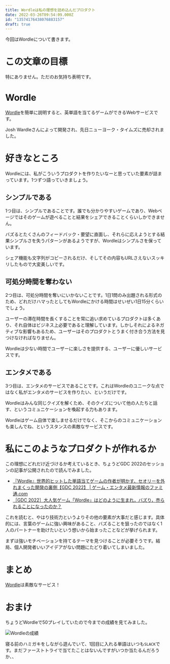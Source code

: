 ```yaml
---
title: Wordleは私の理想を詰め込んだプロダクト
date: 2022-03-26T09:54:09.000Z
id: "13574176438076883157"
draft: true
---
```

今回はWordleについて書きます。

# この文章の目標

特にありません。ただのお気持ち表明です。

# Wordle

[Wordle](https://www.nytimes.com/games/wordle/index.html)を簡単に説明すると、英単語を当てるゲームができるWebサービスです。

Josh Wardleさんによって開発され、先日ニューヨーク・タイムズに売却されました。

# 好きなところ

Wordleには、私がこういうプロダクトを作りたいなーと思っていた要素が詰まっています。1つずつ語っていきましょう。

## シンプルである

1つ目は、シンプルであることです。誰でも分かりやすいゲームであり、Webページではそのゲームが遊べることと結果をシェアできることくらいしかできません。

バズるとたくさんのフィードバック・要望に直面し、それらに応えようとする結果シンプルさを失うパターンがあるようですが、Wordleはシンプルさを保っています。

シェア機能も文字列がコピーされるだけ、そしてその内容もURLさえないスッキリしたもので大変美しいです。

## 可処分時間を奪わない

2つ目は、可処分時間を奪いにいかないことです。1日1問のみ出題される形式のため、どれだけハマったとしてもWordleにかける時間はせいぜい1日15分くらいでしょう。

ユーザーの滞在時間を長くすることを常に追い求めているプロダクトは多くあり、それ自体はビジネス上必要であると理解しています。しかしそれによるネガティブな影響もあるため、ユーザーはそのプロダクトとうまく付き合う方法を見つけなければなりません。

Wordleは少ない時間でユーザーに楽しさを提供する、ユーザーに優しいサービスです。

## エンタメである

3つ目は、エンタメのサービスであることです。これはWordleのユニークな点ではなく私がエンタメのサービスを作りたい、というだけです。

Wordleはみんな同じクイズを解くため、そのクイズについて他の人たちと話す、というコミュニケーションを喚起する力もあります。

Wordleはゲーム自体で楽しませるだけでなく、そこからのコミュニケーションも楽しんでね、というスタンスの素敵なサービスです。

# 私にこのようなプロダクトが作れるか

この理想にどれだけ近づけるか考えているとき、ちょうどGDC 2022のセッションの記事が公開されたので読んでみました。

- [『Wordle』世界的ヒットした単語当てゲームの作者が明かす、セオリーを外れまくった開発の裏側【GDC 2022】 | ゲーム・エンタメ最新情報のファミ通.com](https://www.famitsu.com/news/202203/25255891.html)
- [［GDC 2022］大人気ゲーム「Wordle」はどのように生まれ，バズり，売られることになったのか？](https://www.4gamer.net/games/999/G999905/20220325151/)

これを読むと、やはり技術力というよりその他の要素が大事だと感じます。具体的には、言葉のゲームに強い興味があること、バズることを狙ったのではなく1人のパートナーを助けたいという想いから始まったことなどが挙げられます。

まずは強いモチベーションを持てるテーマを見つけることが必要そうです。結局、個人開発者いいアイデアがない問題にたどり着いてしまいました。

# まとめ

[Wordle](https://www.nytimes.com/games/wordle/index.html)は素敵なサービス！

# おまけ

ちょうどWordleで50プレイしていたので今までの成績を見てみました。

![Wordleの成績](https://i.gyazo.com/aed2f0640fa2942bd12c0b1e99c6cd82.png)

寝る前のハミガキをしながら遊んでいて、1回目に入れる単語はいつも`SLACK`です。まだファーストトライで当てたことはないんですがいつか当たるんだろうか、、

